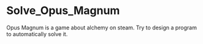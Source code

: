 # Solve_Opus_Magnum
Opus Magnum is a game about alchemy on steam. Try to design a program to automatically solve it.
